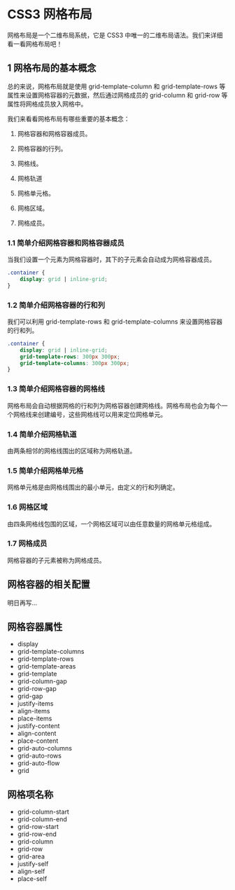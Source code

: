 # CSS3 网格布局

网格布局是一个二维布局系统，它是 CSS3 中唯一的二维布局语法。我们来详细看一看网格布局吧！

## 1 网格布局的基本概念

总的来说，网格布局就是使用 grid-template-column 和 grid-template-rows 等属性来设置网格容器的元数据，然后通过网格成员的 grid-column 和 grid-row 等属性将网格成员放入网格中。

我们来看看网格布局有哪些重要的基本概念：

1. 网格容器和网格容器成员。

2. 网格容器的行列。

3. 网格线。

4. 网格轨道

5. 网格单元格。

6. 网格区域。

7. 网格成员。

### 1.1 简单介绍网格容器和网格容器成员

当我们设置一个元素为网格容器时，其下的子元素会自动成为网格容器成员。

```css
.container {
    display: grid | inline-grid;
}
```

### 1.2 简单介绍网格容器的行和列

我们可以利用 grid-template-rows 和 grid-template-columns 来设置网格容器的行和列。

```css
.container {
    display: grid | inline-grid;
    grid-template-rows: 300px 300px;
    grid-template-columns: 300px 300px;
}
```

### 1.3 简单介绍网格容器的网格线

网格布局会自动根据网格的行和列为网格容器创建网格线。网格布局也会为每个一个网格线来创建编号，这些网格线可以用来定位网格单元。

### 1.4 简单介绍网格轨道

由两条相邻的网格线围出的区域称为网格轨道。

### 1.5 简单介绍网格单元格

网格单元格是由网格线围出的最小单元，由定义的行和列确定。

### 1.6 网格区域

由四条网格线包围的区域，一个网格区域可以由任意数量的网格单元格组成。

### 1.7 网格成员 

网格容器的子元素被称为网格成员。

## 网格容器的相关配置

明日再写...

## 网格容器属性
- display 
- grid-template-columns 
- grid-template-rows 
- grid-template-areas
- grid-template 
- grid-column-gap
- grid-row-gap 
- grid-gap 
- justify-items 
- align-items 
- place-items 
- justify-content 
- align-content 
- place-content 
- grid-auto-columns 
- grid-auto-rows 
- grid-auto-flow 
- grid
## 网格项名称
- grid-column-start 
- grid-column-end 
- grid-row-start 
- grid-row-end 
- grid-column
- grid-row 
- grid-area 
- justify-self 
- align-self 
- place-self 